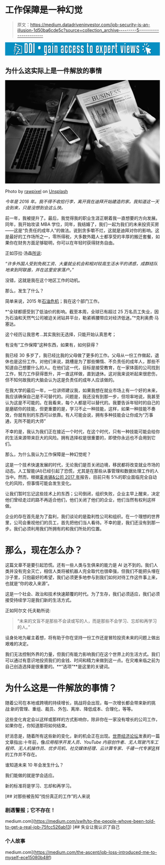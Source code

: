# 工作保障是一种幻觉

> 原文：<https://medium.datadriveninvestor.com/job-security-is-an-illusion-1d50ba6cde5c?source=collection_archive---------5----------------------->

[![](img/62acbce6fcc1e8d6f3b66b23a40dcb9a.png)](http://www.track.datadriveninvestor.com/1B9E)

## 为什么这实际上是一件解放的事情

![](img/da95e1a0dd969368f520e0a466e3f196.png)

Photo by [rawpixel](https://unsplash.com/@rawpixel?utm_source=medium&utm_medium=referral) on [Unsplash](https://unsplash.com?utm_source=medium&utm_medium=referral)

*今年是 2016 年。我不得不收拾行李，离开我在迪拜开始建造的家。我知道这一天会到来，只是没想到会这么快。*

前一年，我被提升了。最后，我觉得我的职业生涯正朝着我一直想要的方向发展。同年，我开始攻读 MBA 学位，同年，我结婚了，我们一起为我们的未来投资买房——这是“负责任的成年人”的做法。说到贪多嚼不烂，这就是迪拜对你的影响。这是最好的工作场所之一，零所得税，大多数外籍人士都享受的丰厚的搬迁套餐，如果你在财务方面足够聪明，你可以在年轻时获得财务自由。

正如莎拉·汤森[所说](https://www.arabianbusiness.com/great-escape--uae-expat-s-dilemma-642102.html):

*“许多外国人受到免税工资、大量就业机会和相对较高生活水平的诱惑，成群结队地来到阿联酋，并在这里安家落户。”*

没错，这就是我在这个地区工作的动机。

那么，发生了什么？

简单来说，2015 年[石油危机](https://gulfnews.com/business/job-hiring-in-middle-east-slows-down-due-to-low-oil-prices-1.1624335)；我在这个部门工作。

*“全球都感受到了低油价的影响。截至本周，全球已有超过 25 万名员工失业，因为石油和天然气公司被迫关闭钻井平台，勒紧裤腰带应对经济低迷。”*克利奥费·马塞达。

这个经历让我思考…其实我别无选择，只能开始认真思考；

有没有“工作保障”这种东西，如果有，如何获得？

我已经 30 多岁了，我已经比我的父母做了更多的工作。父母从一份工作做起，退休也是这份工作。对他们来说，跳槽是为了那些懒惰、不负责任的成年人，那些不知道自己想要什么的人。在他们这一代，目标是接受教育，在一家体面的公司找到工作，努力工作获得晋升，并一直这样做，直到退休。这对我来说听起来很悲伤，但不知何故我的大脑会认为这是负责任的成年人应该做的。

在我大学的最后一年，一位讲师建议我，如果我想在就业市场上有一个好的未来，我应该确保自己是不可替代的。问题是，我还没有到那一步，但坦率地说，我甚至认为这是不可能的。在我看来，每个人都是可以替代的。我要告诉年轻时的自己的是磨砺你的技能，但更重要的是，学习不止一种技能，这样，如果一种技能不奏效，你就有别的东西可以依靠。有人可能会说，拥有多种技能会让你成为“万事通，无所不能的大师”

不幸的是，我认为我们正在接近一个时代，在这个时代，只有一种技能可能会给你的生活来源带来巨大的风险。拥有选择权是很重要的，即使你永远也不会用到它们。

那么，为什么我认为工作保障是一种幻觉呢？

这是一个技术快速发展的时代，无论我们是否关闭边境，移民都将改变就业市场的动态。人工智能(AI)已经引起了恐慌，尤其是在那些从事管理和数据处理工作的人当中。然而，根据[麦肯锡&公司 2017 年](https://www.mckinsey.com/featured-insights/digital-disruption/harnessing-automation-for-a-future-that-works)报告，目前只有 5%的职业面临完全自动化的风险，但事情可能会发生变化。

让我们暂时忘记这些技术上的东西；公司倒闭，组织失败，企业主早上醒来，决定他们曾经走过的路不再适合他们，他们关闭了他们的企业，他们当然有权利这样做。

企业的存在首先是为了盈利，我们谈论的是盈利性公司和组织。在一个理想的世界里，公司会重视他们的员工，首先把他们当人看待。不幸的是，我们还没有到那一步。我们必须利用我们所拥有的和我们所处的位置。

# **那么，现在怎么办？**

这篇文章不是要引起恐慌。还有一些人类与生俱来的能力是 AI 达不到的。我们人类并没有完全灭亡，相信人类将被机器人完全取代也很牵强，但我们不能把头埋在沙子里，只抱最好的希望，我们必须更多地参与到我们如何对待工作这件事上来，也就是“你的收入来源”。

这是一个社会、政治和技术快速颠覆的时代。为了生存，我们必须适应，我们必须接受持续学习是我们新的生活方式。

正如阿尔文·托夫勒所说:

> “未来的文盲不是那些不会读或写的人，而是那些不会学习、忘却和再学习的人。”

设身处地为雇主着想，将有助于你在坚持一份工作还是冒险投资未来的问题上做出艰难的决定。

我们无法控制外界的力量，但我们有能力影响我们在这个世界上的生活方式。我们可以通过有意识地投资我们的金钱、时间和精力来做到这一点。在灾难来临之前为自己创造选择是很重要的。**“选项”**是这里的关键词。

# **为什么这是一件解放的事情？**

随着公司在本地或跨境的持续增长，挑战将会出现，每一次增长都会带来新的挑战:新的管理、重组、裁员、外包、离岸、降低成本、合理化，等等。

这些变化肯定会以这样或那样的方式影响你，除非你在一家没有增长的公司工作，如果你在，你知道那将如何结束。

好消息是，随着所有这些新的变化，新的机会正在出现。[世界经济论坛](https://www.weforum.org/agenda/2016/06/10-jobs-that-didn-t-exist-10-years-ago/)发表的一篇文章指出:十年前，像*应用程序开发人员、YouTube 内容创作者、无人驾驶汽车工程师、无人机操作员、优步司机、社交媒体经理、云计算专家、千禧一代专家*这样的工作并不存在。

谁知道未来 10 年会发生什么？

我们能做的就是学会适应。

新的标准将是学习、忘却和再学习。

[](https://medium.com/swlh/to-the-people-whove-been-told-to-get-a-real-job-75fcc526ab13) [## 对那些被告知“找份真正的工作”的人来说

### 剧透警报；它不存在！

medium.com](https://medium.com/swlh/to-the-people-whove-been-told-to-get-a-real-job-75fcc526ab13) [](https://medium.com/the-ascent/job-loss-introduced-me-to-myself-ece15080b48f) [## 失业让我认识了自己

### 个人故事

medium.com](https://medium.com/the-ascent/job-loss-introduced-me-to-myself-ece15080b48f)